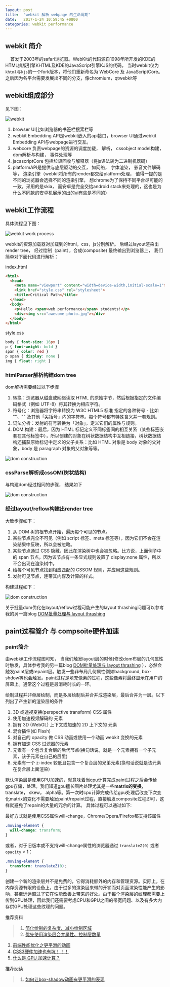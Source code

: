 ```yaml
---
layout: post
title:  "webkit 解析 webpage 的生命周期"
date:   2017-1-24 10:59:45 +0800
categories: webkit performance
---
```


## webkit 简介
&nbsp;&nbsp;&nbsp;&nbsp;首发于2003年的safari浏览器。WebKit的代码源自1998年所开发的KDE的HTML排版引擎KHTML及KDE的JavaScript引擎KJS的代码， 当时webkit仅为`khtml`与`kjs`的一个fork版本，将他们重新命名为 WebCore 及 JavaScriptCore。 之后因为各平台需要发展出不同的分支，像chromium，qtwebkit等   

## webkit组成部分
见下图：    

![webkit](/asset/img/webkit-diagram.png)

1. browser UI比如浏览器的书签栏搜索栏等    
2. webkit Embedding API是webkit嵌入的api接口，browser UI通过webkit Embedding API与webpage进行交互。    
3. webcore 负责webpage的资源的调度加载， 解析， cssobject model构建， dom解析与构建， 事件处理等    
4. jacascriptCore 包括垃圾回收与解释器（将js语法转为二进制机器码）    
5. platformAPI是提供与底层驱动的交互， 如网络， 字体渲染， 影音文件解码等， 渲染引擎（webkit将所有的render都交给platform处理， 值得一提的是不同的浏览器会选择不同的渲染引擎， 想chrome为了保持不同平台尽可能的一致，采用的是skia， 而安卓是完全交给android stack来处理的，这也是为什么不同款的安卓机展示的出的ui有些是不同的）

## webkit工作流程
具体流程见下图：    

![webkit work process](/asset/img/webkit-work-process.png)   

webkit的资源加载器对加载到的html，css，js分别解析。 后经过layout渲染出render tree， 经过绘制（paint），合成(composite) 最终输出到浏览器上，
我们简单对下面代码进行解析：   

index.html

```html
<html>
  <head>
    <meta name="viewport" content="width=device-width,initial-scale=1">
    <link href="style.css" rel="stylesheet">
    <title>Critical Path</title>
  </head>
  <body>
    <p>Hello <span>web performance</span> students!</p>
    <div><img src="awesome-photo.jpg"></div>
  </body>
</html>
```
style.css

```css
body { font-size: 16px }
p { font-weight: bold }
span { color: red }
p span { display: none }
img { float: right }
```

### htmlParser解析构建dom tree

dom解析需要经过以下步骤
1. 转换：浏览器从磁盘或网络读取 HTML 的原始字节，然后根据指定的文件编码格式（例如 UTF-8）将其转换为相应字符。
2. 符号化：浏览器将字符串转换为 W3C HTML5 标准 指定的各种符号 - 比如 ""、"" 及其他「尖括号」内的字符串。每个符号都有特殊含义并一套规则。
3. 词法分析：发射的符号转换为「对象」，定义它们的属性与规则。
4. DOM 构建：最后，因为 HTML 标记定义不同标签间的相互关系（某些标签嵌套在其他标签中），所以创建的对象在树状数据结构中互相链接，树状数据结构还捕获原始标记中定义的父子关系：比如 HTML 对象是 body 对象的父对象，body 是 paragraph 对象的父对象等等。

![dom construction](/asset/img/webkit-work-dom.png)

### cssParse解析成cssOM(树状结构)
与构建dom经过相同的步骤， 结果如下  

![dom construction](/asset/img/webkit-work-cssom.png)

### 经过layout/reflow构建出render tree
大致步骤如下： 
1. 从 DOM 树的根节点开始，遍历每个可见的节点。
2. 某些节点完全不可见（例如 script 标签、meta 标签等），因为它们不会在渲染结果中反映，所以会被忽略。
3. 某些节点通过 CSS 隐藏，因此在渲染树中也会被忽略。比方说，上面例子中的 span 节点，因为该节点有一条显式规则设置了 display:none 属性，所以不会出现在渲染树中。
4. 给每个可见节点找到相应匹配的 CSSOM 规则，并应用这些规则。
5. 发射可见节点，连带其内容及计算的样式。

构建过程如下：  

![dom construction](/asset/img/webkit-work-rendertree.png)

关于批量dom优化在layout/reflow过程可能产生的layout thrashing问题可以参考我的另一篇blog [DOM批量处理与 layout thrashing](/webkit/performance/2017/01/10/layout-thrashing.html) 

## paint过程简介 与 compsoite硬件加速

### paint简介  
由webkit工作流程图可知， 当我们触发layout层的时候(修改dom布局的几何属性时触发，具体参考我的另一篇blog [DOM批量处理与 layout thrashing](/webkit/performance/2017/01/10/layout-thrashing.html) ），必然会触发paint层或repaint层。触发一些非布局几何属性例如background, box-shdow等也会触发。paint过程是填充像素的过程，这些像素将最终显示在用户的屏幕上。通常这个过程是最消耗时长的一环。    

绘制过程并非单层绘制，而是多层绘制后并合并成渲染层，最后合并为一层。以下列出了产生新的渲染层的条件
1. 3D 或透视变换(perspective transform) CSS 属性
2. 使用加速视频解码的 元素
3. 拥有 3D (WebGL) 上下文或加速的 2D 上下文的 元素
4. 混合插件(如 Flash)
5. 对自己的 opacity 做 CSS 动画或使用一个动画 webkit 变换的元素
6. 拥有加速 CSS 过滤器的元素
7. 元素有一个包含复合层的后代节点(换句话说，就是一个元素拥有一个子元素，该子元素在自己的层里)
8. 元素有一个 z-index 较低且包含一个复合层的兄弟元素(换句话说就是该元素在复合层上面渲染)

默认渲染层是使用GPU加速的，就意味着当cpu计算完成paint过程之后会传给gpu存储，处理。我们知道gpu擅长图片处理尤其是一些**matrix的变换**，translate， skew， alpha等。第一次时cpu计算完成传给gpu处理后改变下次变化matrix的变化不需要触发paint/repaint过程，直接触发composite过程即可，这样就避免了repain的大量的冗余的计算。
具体过程可以通过如下:  

最好方式就是使用CSS属性will-change，Chrome/Opera/Firefox都支持该属性

```css
.moving-element {
  will-change: transform;
}
```
或者，对于旧版本或不支持will-change属性的浏览器通过 `translateZ(0)` 或者 `opacity` < 1：

```css
.moving-element {
  transform: translateZ(0);
}
```

创建一个新的渲染层并不是免费的，它得消耗额外的内存和管理资源。实际上，在内存资源有限的设备上，由于过多的渲染层来带的开销而对页面渲染性能产生的影响，甚至远远超过了它在性能改善上带来的好处。由于每个渲染层的纹理都需要上传到GPU处理，因此我们还需要考虑CPU和GPU之间的带宽问题、以及有多大内存供GPU处理这些纹理的问题。


推荐资料
> 1. [简化绘制的复杂度、减小绘制区域](https://developers.google.cn/web/fundamentals/performance/rendering/simplify-paint-complexity-and-reduce-paint-areas?hl=zh-cn)
> 2. [优先使用渲染层合并属性、控制层数量](https://developers.google.cn/web/fundamentals/performance/rendering/stick-to-compositor-only-properties-and-manage-layer-count?hl=zh-cn)
3. [前端性能优化之更平滑的动画](https://www.w3ctrain.com/2015/12/15/smoother-animation/)
4. [CSS3硬件加速也有坑！！！](http://div.io/topic/1348)
5. [什么是 GPU 加速计算？](http://www.nvidia.cn/object/what-is-gpu-computing-cn.html)

推荐阅读
>1. [如何让box-shadow动画有更平滑的表现](https://www.w3ctrain.com/2015/11/25/how-to-animate-box-shadow/)





